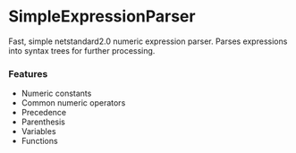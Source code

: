 # SimpleExpressionParser

Fast, simple netstandard2.0 numeric expression parser.  Parses expressions into syntax trees for further processing.  

### Features

- Numeric constants
- Common numeric operators
- Precedence
- Parenthesis
- Variables
- Functions
